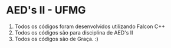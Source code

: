 # AED's II - UFMG

1. Todos os códigos foram desenvolvidos utilizando Falcon C++
2. Todos os códigos são para disciplina de AED's II
3. Todos os códigos são de Graça. :) 
